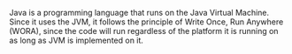 Java is a programming language that runs on the Java Virtual Machine.
Since it uses the JVM, it follows the principle of Write Once, Run Anywhere (WORA), since the code will run regardless of the platform it is running on as long as JVM is implemented on it.